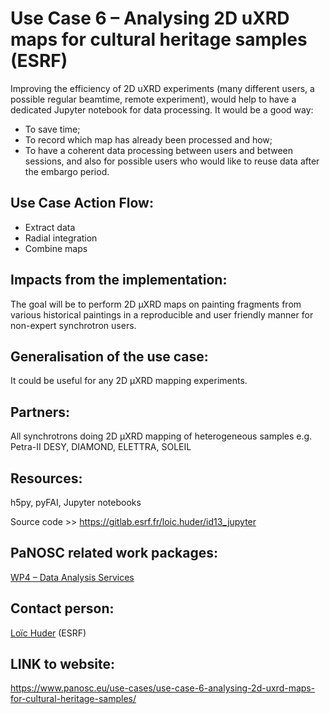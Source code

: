 Use Case 6 – Analysing 2D uXRD maps for cultural heritage samples (ESRF)
=========================================================

Improving the efficiency of 2D uXRD experiments (many different users, a possible regular beamtime, remote experiment), would help to have a dedicated Jupyter notebook for data processing. It would be a good way:

* To save time;
* To record which map has already been processed and how;
* To have a coherent data processing between users and between sessions, and also for possible users who would like to reuse data after the embargo period.

Use Case Action Flow:
------
* Extract data
* Radial integration
* Combine maps

Impacts from the implementation:
------
The goal will be to perform 2D µXRD maps on painting fragments from various historical paintings in a reproducible and user friendly manner for non-expert synchrotron users.

Generalisation of the use case:
------
It could be useful for any 2D µXRD mapping experiments.

Partners:
------
All synchrotrons doing 2D µXRD mapping of heterogeneous samples e.g. Petra-II DESY, DIAMOND, ELETTRA, SOLEIL

Resources:
------
h5py, pyFAI, Jupyter notebooks

Source code >> https://gitlab.esrf.fr/loic.huder/id13_jupyter

PaNOSC related work packages:
------
[WP4 – Data Analysis Services](https://www.panosc.eu/work-packages/work-package-4-data-analysis-services/)

Contact person:
------
[Loïc Huder](mailto:loic.huder@esrf.fr) (ESRF)

LINK to website:
------
https://www.panosc.eu/use-cases/use-case-6-analysing-2d-uxrd-maps-for-cultural-heritage-samples/
